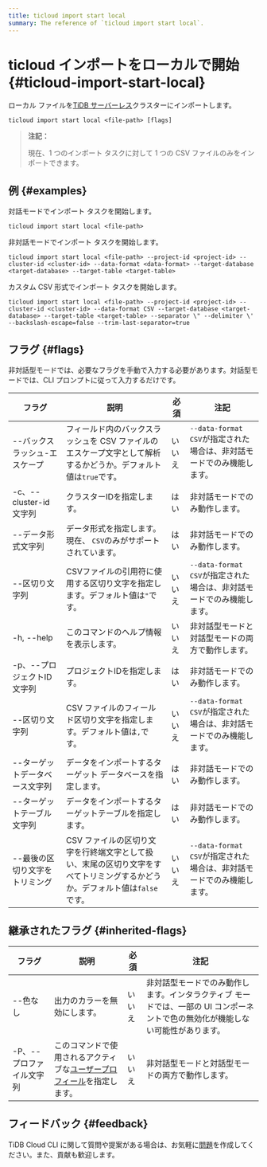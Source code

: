 ```yaml
---
title: ticloud import start local
summary: The reference of `ticloud import start local`.
---
```


# ticloud インポートをローカルで開始 {#ticloud-import-start-local}

ローカル ファイルを[TiDB サーバーレス](/tidb-cloud/select-cluster-tier.md#tidb-serverless)クラスターにインポートします。

```shell
ticloud import start local <file-path> [flags]
```

> **注記：**
>
> 現在、1 つのインポート タスクに対して 1 つの CSV ファイルのみをインポートできます。

## 例 {#examples}

対話モードでインポート タスクを開始します。

```shell
ticloud import start local <file-path>
```

非対話モードでインポート タスクを開始します。

```shell
ticloud import start local <file-path> --project-id <project-id> --cluster-id <cluster-id> --data-format <data-format> --target-database <target-database> --target-table <target-table>
```

カスタム CSV 形式でインポート タスクを開始します。

```shell
ticloud import start local <file-path> --project-id <project-id> --cluster-id <cluster-id> --data-format CSV --target-database <target-database> --target-table <target-table> --separator \" --delimiter \' --backslash-escape=false --trim-last-separator=true
```

## フラグ {#flags}

非対話型モードでは、必要なフラグを手動で入力する必要があります。対話型モードでは、CLI プロンプトに従って入力するだけです。

| フラグ                 | 説明                                                                  | 必須  | 注記                                           |
| ------------------- | ------------------------------------------------------------------- | --- | -------------------------------------------- |
| --バックスラッシュ-エスケープ    | フィールド内のバックスラッシュを CSV ファイルのエスケープ文字として解析するかどうか。デフォルト値は`true`です。       | いいえ | `--data-format CSV`が指定された場合は、非対話モードでのみ機能します。 |
| -c、--cluster-id 文字列 | クラスターIDを指定します。                                                      | はい  | 非対話モードでのみ動作します。                              |
| --データ形式文字列          | データ形式を指定します。現在、 `CSV`のみがサポートされています。                                 | はい  | 非対話モードでのみ動作します。                              |
| --区切り文字列            | CSVファイルの引用符に使用する区切り文字を指定します。デフォルト値は`"`です。                           | いいえ | `--data-format CSV`が指定された場合は、非対話モードでのみ機能します。 |
| -h, --help          | このコマンドのヘルプ情報を表示します。                                                 | いいえ | 非対話型モードと対話型モードの両方で動作します。                     |
| -p、--プロジェクトID文字列    | プロジェクトIDを指定します。                                                     | はい  | 非対話モードでのみ動作します。                              |
| --区切り文字列            | CSV ファイルのフィールド区切り文字を指定します。デフォルト値は`,`です。                             | いいえ | `--data-format CSV`が指定された場合は、非対話モードでのみ機能します。 |
| --ターゲットデータベース文字列    | データをインポートするターゲット データベースを指定します。                                      | はい  | 非対話モードでのみ動作します。                              |
| --ターゲットテーブル文字列      | データをインポートするターゲットテーブルを指定します。                                         | はい  | 非対話モードでのみ動作します。                              |
| --最後の区切り文字をトリミング    | CSV ファイルの区切り文字を行終端文字として扱い、末尾の区切り文字をすべてトリミングするかどうか。デフォルト値は`false`です。 | いいえ | `--data-format CSV`が指定された場合は、非対話モードでのみ機能します。 |

## 継承されたフラグ {#inherited-flags}

| フラグ            | 説明                                                                               | 必須  | 注記                                                                 |
| -------------- | -------------------------------------------------------------------------------- | --- | ------------------------------------------------------------------ |
| --色なし          | 出力のカラーを無効にします。                                                                   | いいえ | 非対話型モードでのみ動作します。インタラクティブ モードでは、一部の UI コンポーネントで色の無効化が機能しない可能性があります。 |
| -P、--プロファイル文字列 | このコマンドで使用されるアクティブな[ユーザープロフィール](/tidb-cloud/cli-reference.md#user-profile)を指定します。 | いいえ | 非対話型モードと対話型モードの両方で動作します。                                           |

## フィードバック {#feedback}

TiDB Cloud CLI に関して質問や提案がある場合は、お気軽に[問題](https://github.com/tidbcloud/tidbcloud-cli/issues/new/choose)を作成してください。また、貢献も歓迎します。
